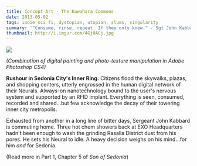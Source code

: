 ```yaml
---
title: Concept Art - The Kuwahara Commons
date: 2013-05-02
tags: indie sci fi, dystopian, utopian, slums, singularity
summary: '"Consume, rinse, repeat. If they only knew." - Sgt John Kabbard. SCPD EXO Division.'
thumbnail: http://i.imgur.com/4Gj0ACj.jpg
---
```


 [<img src="http://i.imgur.com/4jT0hQm.jpg">](http://i.imgur.com/4jT0hQm.jpg "Click for full res")

*(Combination of digital painting and photo-texture manipulation in Adobe Photoshop CS4)*

**Rushour in Sedonia City's Inner Ring.** Citizens flood the skywalks, plazas, and shopping centers, utterly engrossed in the human digital network of their Neurals. Always-on nanotechnology bound to the user's nervous system and supported by an RFID implant. Everything is seen, consumed, recorded and shared...but few acknowledge the decay of their towering inner city metropolis.

Exhausted from another in a long line of bitter days, Sergeant John Kabbard is commuting home. Three hot chem showers back at EXO Headquarters hadn't been enough to wash the grinding Rasalla District dust from his pores. He sets his Neural to idle. A heavy decision weighs on his mind...for him *and* for Sedonia.

(Read more in Part 1, Chapter 5 of *Son of Sedonia*)






